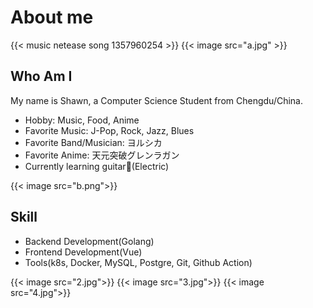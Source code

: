 # About me


{{< music netease song 1357960254 >}}
{{< image src="a.jpg" >}}
## Who Am I

My name is Shawn, a Computer Science Student from Chengdu/China.

* Hobby: Music, Food, Anime
* Favorite Music: J-Pop, Rock, Jazz, Blues
* Favorite Band/Musician: ヨルシカ
* Favorite Anime: 天元突破グレンラガン
* Currently learning guitar🎸(Electric)

{{< image src="b.png">}}
## Skill

* Backend Development(Golang)
* Frontend Development(Vue)
* Tools(k8s, Docker, MySQL, Postgre, Git, Github Action)

{{< image src="2.jpg">}}
{{< image src="3.jpg">}}
{{< image src="4.jpg">}}
